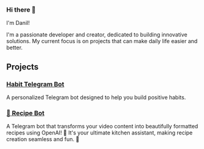 ### Hi there 🤘
I'm Danil!

I'm a passionate developer and creator, dedicated to building innovative solutions. My current focus is on projects that can make daily life easier and better.

## Projects

### [Habit Telegram Bot](https://github.com/bifidokk/habit-bot)
A personalized Telegram bot designed to help you build positive habits.

### [🍳 Recipe Bot](https://github.com/bifidokk/recipe-bot)
A Telegram bot that transforms your video content into beautifully formatted recipes using OpenAI! 🚀 It's your ultimate kitchen assistant, making recipe creation seamless and fun. 🎉
